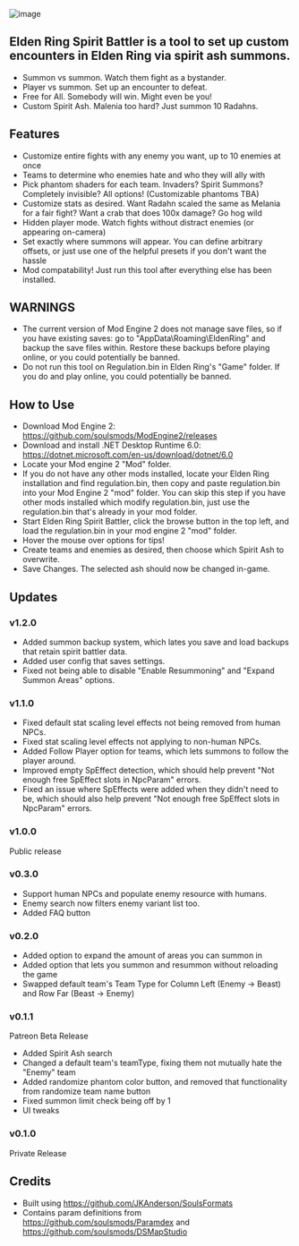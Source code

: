 ![image](https://user-images.githubusercontent.com/55667610/222884370-4891068b-3ce5-477c-b8ce-ff76ef4c0336.png)

## Elden Ring Spirit Battler is a tool to set up custom encounters in Elden Ring via spirit ash summons.
- Summon vs summon. Watch them fight as a bystander.
- Player vs summon. Set up an encounter to defeat.
- Free for All. Somebody will win. Might even be you!
- Custom Spirit Ash. Malenia too hard? Just summon 10 Radahns.

## Features
- Customize entire fights with any enemy you want, up to 10 enemies at once
- Teams to determine who enemies hate and who they will ally with
- Pick phantom shaders for each team. Invaders? Spirit Summons? Completely invisible? All options! (Customizable phantoms TBA)
- Customize stats as desired. Want Radahn scaled the same as Melania for a fair fight? Want a crab that does 100x damage? Go hog wild
- Hidden player mode. Watch fights without distract enemies (or appearing on-camera)
- Set exactly where summons will appear. You can define arbitrary offsets, or just use one of the helpful presets if you don't want the hassle
- Mod compatability! Just run this tool after everything else has been installed.

## WARNINGS
- The current version of Mod Engine 2 does not manage save files, so if you have existing saves: go to "AppData\Roaming\EldenRing" and backup the save files within. Restore these backups before playing online, or you could potentially be banned.
- Do not run this tool on Regulation.bin in Elden Ring's "Game" folder. If you do and play online, you could potentially be banned.

## How to Use
- Download Mod Engine 2: https://github.com/soulsmods/ModEngine2/releases
- Download and install .NET Desktop Runtime 6.0: https://dotnet.microsoft.com/en-us/download/dotnet/6.0
- Locate your Mod engine 2 "Mod" folder.
- If you do not have any other mods installed, locate your Elden Ring installation and find regulation.bin, then copy and paste regulation.bin into your Mod Engine 2 "mod" folder. You can skip this step if you have other mods installed which modify regulation.bin, just use the regulation.bin that's already in your mod folder.
- Start Elden Ring Spirit Battler, click the browse button in the top left, and load the regulation.bin in your mod engine 2 "mod" folder.
- Hover the mouse over options for tips!
- Create teams and enemies as desired, then choose which Spirit Ash to overwrite.
- Save Changes. The selected ash should now be changed in-game.

## Updates
### v1.2.0
- Added summon backup system, which lates you save and load backups that retain spirit battler data.
- Added user config that saves settings.
- Fixed not being able to disable "Enable Resummoning" and "Expand Summon Areas" options.
### v1.1.0
- Fixed default stat scaling level effects not being removed from human NPCs.
- Fixed stat scaling level effects not applying to non-human NPCs.
- Added Follow Player option for teams, which lets summons to follow the player around.
- Improved empty SpEffect detection, which should help prevent "Not enough free SpEffect slots in NpcParam" errors.
- Fixed an issue where SpEffects were added when they didn't need to be, which should also help prevent "Not enough free SpEffect slots in NpcParam" errors.
### v1.0.0
Public release
### v0.3.0
- Support human NPCs and populate enemy resource with humans.
- Enemy search now filters enemy variant list too.
- Added FAQ button
### v0.2.0
- Added option to expand the amount of areas you can summon in
- Added option that lets you summon and resummon without reloading the game
- Swapped default team's Team Type for Column Left (Enemy -> Beast) and Row Far (Beast -> Enemy)
### v0.1.1
Patreon Beta Release
- Added Spirit Ash search
- Changed a default team's teamType, fixing them not mutually hate the "Enemy" team
- Added randomize phantom color button, and removed that functionality from randomize team name button
- Fixed summon limit check being off by 1
- UI tweaks
### v0.1.0
Private Release

## Credits
- Built using https://github.com/JKAnderson/SoulsFormats
- Contains param definitions from https://github.com/soulsmods/Paramdex and https://github.com/soulsmods/DSMapStudio
